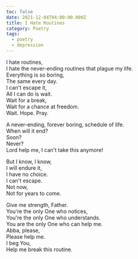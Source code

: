 ```yaml
---
toc: false
date: 2021-12-04T04:00:00.000Z
title: I Hate Routines
category: Poetry
tags:
  - poetry
  - depression
---
```

I hate routines,\
I hate the never-ending routines that plague my life.\
Everything is so boring,\
The same every day.\
I can't escape it,\
All I can do is wait.\
Wait for a break,\
Wait for a chance at freedom.\
Wait. Hope. Pray.

A never-ending, forever boring, schedule of life.\
When will it end?\
Soon?\
Never?\
Lord help me, I can't take this anymore!

But I know, I know,\
I will endure it,\
I have no choice.\
I can't escape.\
Not now,\
Not for years to come.

Give me strength, Father.\
You're the only One who notices,\
You're the only One who understands.\
You are the only One who can help me.\
Abba, please,\
Please help me.\
I beg You,\
Help me break this routine.